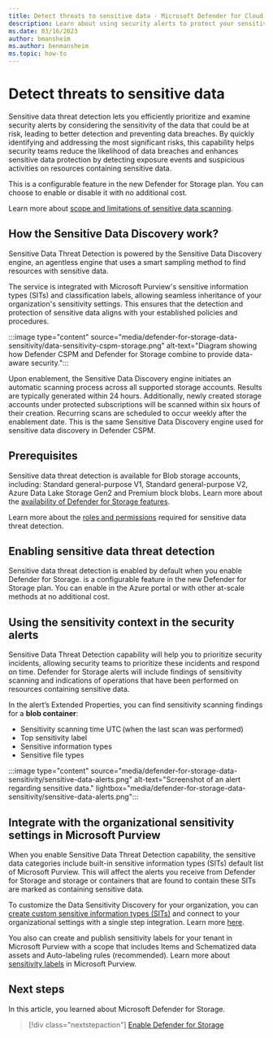 ```yaml
---
title: Detect threats to sensitive data - Microsoft Defender for Cloud
description: Learn about using security alerts to protect your sensitive data from exposure.
ms.date: 03/16/2023
author: bmansheim
ms.author: benmansheim
ms.topic: how-to
---
```


# Detect threats to sensitive data

Sensitive data threat detection lets you efficiently prioritize and examine security alerts by considering the sensitivity of the data that could be at risk, leading to better detection and preventing data breaches. By quickly identifying and addressing the most significant risks, this capability helps security teams reduce the likelihood of data breaches and enhances sensitive data protection by detecting exposure events and suspicious activities on resources containing sensitive data. 

This is a configurable feature in the new Defender for Storage plan. You can choose to enable or disable it with no additional cost.

Learn more about [scope and limitations of sensitive data scanning](concept-data-security-posture-prepare.md).

## How the Sensitive Data Discovery work?

Sensitive Data Threat Detection is powered by the Sensitive Data Discovery engine, an agentless engine that uses a smart sampling method to find resources with sensitive data.

The service is integrated with Microsoft Purview's sensitive information types (SITs) and classification labels, allowing seamless inheritance of your organization's sensitivity settings. This ensures that the detection and protection of sensitive data aligns with your established policies and procedures.

:::image type="content" source="media/defender-for-storage-data-sensitivity/data-sensitivity-cspm-storage.png" alt-text="Diagram showing how Defender CSPM and Defender for Storage combine to provide data-aware security.":::

Upon enablement, the Sensitive Data Discovery engine initiates an automatic scanning process across all supported storage accounts. Results are typically generated within 24 hours. Additionally, newly created storage accounts under protected subscriptions will be scanned within six hours of their creation. Recurring scans are scheduled to occur weekly after the enablement date. This is the same Sensitive Data Discovery engine used for sensitive data discovery in Defender CSPM.

## Prerequisites

Sensitive data threat detection is available for Blob storage accounts, including: Standard general-purpose V1, Standard general-purpose V2, Azure Data Lake Storage Gen2 and Premium block blobs. Learn more about the [availability of Defender for Storage features](defender-for-storage-introduction.md#availability).

Learn more about the [roles and permissions](data-security-posture-enable.md#enable-data-aware-security-posture-in-defender-cspm-for-azure-subscriptions) required for sensitive data threat detection.

## Enabling sensitive data threat detection

Sensitive data threat detection is enabled by default when you enable Defender for Storage. is a configurable feature in the new Defender for Storage plan. You can enable in the Azure portal or with other at-scale methods at no additional cost.

## Using the sensitivity context in the security alerts

Sensitive Data Threat Detection capability will help you to prioritize security incidents, allowing security teams to prioritize these incidents and respond on time. Defender for Storage alerts will include findings of sensitivity scanning and indications of operations that have been performed on resources containing sensitive data.

In the alert’s Extended Properties, you can find sensitivity scanning findings for a **blob container**: 

- Sensitivity scanning time UTC (when the last scan was performed)
- Top sensitivity label
- Sensitive information types
- Sensitive file types

:::image type="content" source="media/defender-for-storage-data-sensitivity/sensitive-data-alerts.png" alt-text="Screenshot of an alert regarding sensitive data." lightbox="media/defender-for-storage-data-sensitivity/sensitive-data-alerts.png":::

## Integrate with the organizational sensitivity settings in Microsoft Purview

When you enable Sensitive Data Threat Detection capability, the sensitive data categories include built-in sensitive information types (SITs) default list of Microsoft Purview. This will affect the alerts you receive from Defender for Storage and storage or containers that are found to contain these SITs are marked as containing sensitive data.

To customize the Data Sensitivity Discovery for your organization, you can [create custom sensitive information types (SITs)](/microsoft-365/compliance/create-a-custom-sensitive-information-type) and connect to your organizational settings with a single step integration. Learn more [here](episode-two.md).

You also can create and publish sensitivity labels for your tenant in Microsoft Purview with a scope that includes Items and Schematized data assets and Auto-labeling rules (recommended). Learn more about [sensitivity labels](/microsoft-365/compliance/sensitivity-labels) in Microsoft Purview.

## Next steps

In this article, you learned about Microsoft Defender for Storage.

> [!div class="nextstepaction"]
> [Enable Defender for Storage](enable-enhanced-security.md)
